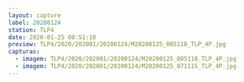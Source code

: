 ```yaml
---
layout: capture
label: 20200124
station: TLP4
date: 2020-01-25 00:51:18
preview: TLP4/2020/202001/20200124/M20200125_005118_TLP_4P.jpg
capturas:
  - imagem: TLP4/2020/202001/20200124/M20200125_005118_TLP_4P.jpg
  - imagem: TLP4/2020/202001/20200124/M20200125_071115_TLP_4P.jpg
---
```

